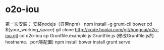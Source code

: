 o2o-iou
===============
第一次安装：
安装nodejs（自带npm）
npm install -g grunt-cli bower
cd ${your_working_space}
git clone http://code.hoolai.com/git/hongcai/o2o-iou.git
cd o2o-iou
cp Gruntfile.example.js Gruntfile.js
(修改Gruntfile.js的hostname、port等配置)
npm install
bower install
grunt serve
